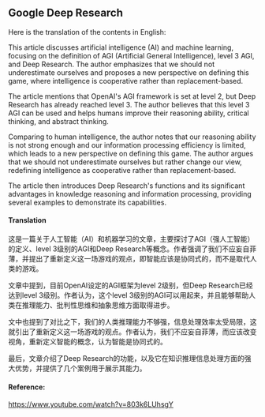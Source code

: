 ## Google Deep Research

Here is the translation of the contents in English:

This article discusses artificial intelligence (AI) and machine learning, focusing on the definition of AGI (Artificial General Intelligence), level 3 AGI, and Deep Research. The author emphasizes that we should not underestimate ourselves and proposes a new perspective on defining this game, where intelligence is cooperative rather than replacement-based.

The article mentions that OpenAI's AGI framework is set at level 2, but Deep Research has already reached level 3. The author believes that this level 3 AGI can be used and helps humans improve their reasoning ability, critical thinking, and abstract thinking.

Comparing to human intelligence, the author notes that our reasoning ability is not strong enough and our information processing efficiency is limited, which leads to a new perspective on defining this game. The author argues that we should not underestimate ourselves but rather change our view, redefining intelligence as cooperative rather than replacement-based.

The article then introduces Deep Research's functions and its significant advantages in knowledge reasoning and information processing, providing several examples to demonstrate its capabilities.

#### Translation 

这是一篇关于人工智能（AI）和机器学习的文章，主要探讨了AGI（强人工智能）的定义、level 3级别的AGI和Deep Research等概念。作者强调了我们不应妄自菲薄，并提出了重新定义这一场游戏的观点，即智能应该是协同式的，而不是取代人类的游戏。

文章中提到，目前OpenAI设定的AGI框架为level 2级别，但Deep Research已经达到level 3级别。作者认为，这个level 3级别的AGI可以用起来，并且能够帮助人类在推理能力、批判性思维和抽象思维方面取得进步。

文中也提到了对比之下，我们的人类推理能力不够强，信息处理效率太受局限，这就引出了重新定义这一场游戏的观点。作者认为，我们不应妄自菲薄，而应该改变视角，重新定义智能的概念，认为智能是协同式的。

最后，文章介绍了Deep Research的功能，以及它在知识推理信息处理方面的强大优势，并提供了几个案例用于展示其能力。

#### Reference: 

https://www.youtube.com/watch?v=803k6LUhsgY